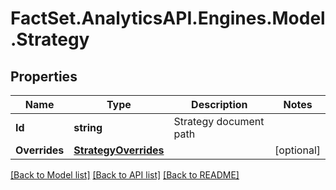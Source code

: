 # FactSet.AnalyticsAPI.Engines.Model.Strategy
## Properties

Name | Type | Description | Notes
------------ | ------------- | ------------- | -------------
**Id** | **string** | Strategy document path | 
**Overrides** | [**StrategyOverrides**](StrategyOverrides.md) |  | [optional] 

[[Back to Model list]](../README.md#documentation-for-models) [[Back to API list]](../README.md#documentation-for-api-endpoints) [[Back to README]](../README.md)

